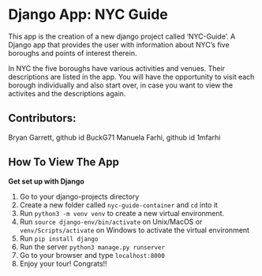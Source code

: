 # **Django App: NYC Guide**
This app is the creation of a new django project called ‘NYC-Guide’.
A Django app that provides the user with information about NYC’s five boroughs and points of interest therein.

In NYC the five boroughs have various activities and venues. Their descriptions are listed in the app. You will have the opportunity to visit each borough individually and also start over, in case you want to view the activites and the descriptions again.

## **Contributors:**
Bryan Garrett, github id BuckG71
Manuela Farhi, github id 1mfarhi

## **How To View The App**



**Get set up with Django**
1. Go to your django-projects directory
2. Create a new folder called `nyc-guide-container` and `cd` into it
3. Run `python3 -m venv venv` to create a new virtual environment.
4. Run `source django-env/bin/activate` on Unix/MacOS or `venv/Scripts/activate` on Windows to activate the virtual environment
5. Run `pip install django`
6. Run the server `python3 manage.py runserver`
7. Go to your browser and type `localhost:8000`
8. Enjoy your tour! Congrats!!











